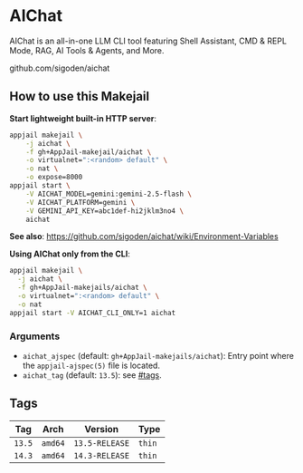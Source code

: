 # AIChat

AIChat is an all-in-one LLM CLI tool featuring Shell Assistant, CMD & REPL Mode, RAG, AI Tools & Agents, and More.

github.com/sigoden/aichat

## How to use this Makejail

**Start lightweight built-in HTTP server**:

```sh
appjail makejail \
    -j aichat \
    -f gh+AppJail-makejail/aichat \
    -o virtualnet=":<random> default" \
    -o nat \
    -o expose=8000
appjail start \
    -V AICHAT_MODEL=gemini:gemini-2.5-flash \
    -V AICHAT_PLATFORM=gemini \
    -V GEMINI_API_KEY=abc1def-hi2jklm3no4 \
    aichat
```

**See also**: https://github.com/sigoden/aichat/wiki/Environment-Variables

**Using AIChat only from the CLI**:

```sh
appjail makejail \
  -j aichat \
  -f gh+AppJail-makejails/aichat \
  -o virtualnet=":<random> default" \
  -o nat
appjail start -V AICHAT_CLI_ONLY=1 aichat
```

### Arguments

* `aichat_ajspec` (default: `gh+AppJail-makejails/aichat`): Entry point where the `appjail-ajspec(5)` file is located.
* `aichat_tag` (default: `13.5`): see [#tags](#tags).

## Tags

| Tag           | Arch    | Version            | Type   |
| ------------- | --------| ------------------ | ------ |
| `13.5`    | `amd64` | `13.5-RELEASE` | `thin` |
| `14.3`    | `amd64` | `14.3-RELEASE` | `thin` |
